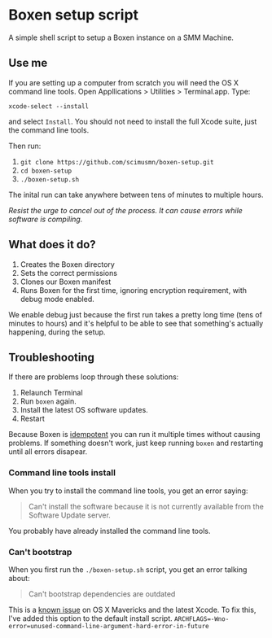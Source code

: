 # Boxen setup script
A simple shell script to setup a Boxen instance on a SMM Machine.

## Use me
If you are setting up a computer from scratch you will need the OS X
command line tools. Open Appllications > Utilities > Terminal.app. Type:

`xcode-select --install`

and select `Install`. You should not need to install the full Xcode suite, just
the command line tools.

Then run:

1. `git clone https://github.com/scimusmn/boxen-setup.git`
1. `cd boxen-setup`
1. `./boxen-setup.sh`

The inital run can take anywhere between tens of minutes to multiple hours.

*Resist the urge to cancel out of the process. It can cause errors while
software is compiling.*

## What does it do?
1. Creates the Boxen directory
1. Sets the correct permissions
1. Clones our Boxen manifest
1. Runs Boxen for the first time, ignoring encryption requirement, with debug
   mode enabled.

We enable debug just because the first run takes a pretty long time (tens of
minutes to hours) and it's helpful to be able to see that something's actually
happening, during the setup.

## Troubleshooting
If there are problems loop through these solutions:

1. Relaunch Terminal
1. Run `boxen` again.
1. Install the latest OS software updates.
1. Restart

Because Boxen is
[idempotent](http://en.wikipedia.org/wiki/Idempotence#Computer_science_meaning)
you can run it multiple times without causing problems.  If something doesn't
work, just keep running `boxen` and restarting until all errors disapear.

### Command line tools install
When you try to install the command line tools, you get an error saying:

> Can't install the software because it is not currently available from the
> Software Update server.

You probably have already installed the command line tools.

### Can't bootstrap
When you first run the `./boxen-setup.sh` script, you get an error talking about:

> Can't bootstrap dependencies are outdated

This is a [known issue](https://github.com/boxen/our-boxen/issues/61) on OS X
Mavericks and the latest Xcode. To fix this, I've added this option to the 
default install script.
`ARCHFLAGS=-Wno-error=unused-command-line-argument-hard-error-in-future`

